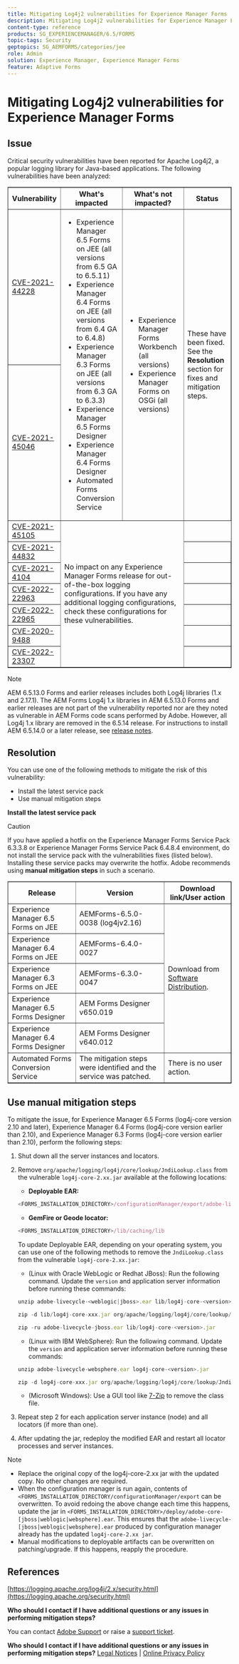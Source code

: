 ```yaml
---
title: Mitigating Log4j2 vulnerabilities for Experience Manager Forms
description: Mitigating Log4j2 vulnerabilities for Experience Manager Forms
content-type: reference
products: SG_EXPERIENCEMANAGER/6.5/FORMS
topic-tags: Security
geptopics: SG_AEMFORMS/categories/jee
role: Admin
solution: Experience Manager, Experience Manager Forms
feature: Adaptive Forms
---
```

# Mitigating Log4j2 vulnerabilities for Experience Manager Forms

## Issue

Critical security vulnerabilities have been reported for Apache Log4j2, a popular logging library for Java-based applications. The following vulnerabilities have been analyzed:

<table border="1">
  <tr>
    <th>Vulnerability</th>
    <th>What's impacted</th>
    <th>What's not impacted?</th>
    <th>Status</th>
  </tr>
  <tr>
    <td><a href="https://cve.mitre.org/cgi-bin/cvename.cgi?name=2021-44228">CVE-2021-44228</a></td>
    <td rowspan="2">
      <ul>
        <li>Experience Manager 6.5 Forms on JEE (all versions from 6.5 GA to 6.5.11)</li>
        <li>Experience Manager 6.4 Forms on JEE (all versions from 6.4 GA to 6.4.8)</li>
        <li>Experience Manager 6.3 Forms on JEE (all versions from 6.3 GA to 6.3.3)</li>
        <li>Experience Manager 6.5 Forms Designer</li>
        <li>Experience Manager 6.4 Forms Designer</li>
        <li>Automated Forms Conversion Service</li>
      </ul>
    </td>
    <td rowspan="2">
      <ul>
        <li>Experience Manager Forms Workbench (all versions)</li>
        <li>Experience Manager Forms on OSGi (all versions)</li>
      </ul>
    </td>
    <td rowspan="2">
      These have been fixed. See the <strong>Resolution</strong> section for fixes and mitigation steps.
    </td>
  </tr>
  <tr>
    <td><a href="https://cve.mitre.org/cgi-bin/cvename.cgi?name=2021-45046">CVE-2021-45046</a></td>
  </tr>
  <tr>
    <td><a href="https://cve.mitre.org/cgi-bin/cvename.cgi?name=CVE-2021-45105">CVE-2021-45105</a></td>
    <td rowspan="9" colspan="2">
      No impact on any Experience Manager Forms release for out-of-the-box logging configurations. If you have any additional logging configurations, check these configurations for these vulnerabilities.
    </td>
  </tr>
  <tr><td><a href="https://cve.mitre.org/cgi-bin/cvename.cgi?name=2021-44832">CVE-2021-44832</a></td><td></td></tr>
  <tr><td><a href="https://cve.mitre.org/cgi-bin/cvename.cgi?name=2021-4104">CVE-2021-4104</a></td><td></td></tr>
  <tr><td><a href="https://cve.mitre.org/cgi-bin/cvename.cgi?name=CVE-2022-22963">CVE-2022-22963</a></td><td></td></tr>
  <tr><td><a href="https://cve.mitre.org/cgi-bin/cvename.cgi?name=CVE-2022-22965">CVE-2022-22965</a></td><td></td></tr>
  <tr><td><a href="https://cve.mitre.org/cgi-bin/cvename.cgi?name=CVE-2020-9488">CVE-2020-9488</a></td><td></td></tr>
  <tr><td><a href="https://cve.mitre.org/cgi-bin/cvename.cgi?name=CVE-2022-23302">CVE-2022-23307</a></td><td></td></tr>
</table>

>[!NOTE]
> 
> AEM 6.5.13.0 Forms and earlier releases includes both Log4j libraries (1.x and 2.17.1). The AEM Forms Log4j 1.x libraries in AEM 6.5.13.0 Forms and earlier releases are not part of the vulnerability reported nor are they noted as vulnerable in AEM Forms code scans performed by Adobe. However, all Log4j 1.x library are removed in the 6.5.14 release. For instructions to install AEM 6.5.14.0 or a later release, see [release notes](https://experienceleague.adobe.com/en/docs/experience-manager-65/content/release-notes/release-notes).

## Resolution

You can use one of the following methods to mitigate the risk of this vulnerability:

* Install the latest service pack
* Use manual mitigation steps 

**Install the latest service pack**

>[!CAUTION]
> 
> If you have applied a hotfix on the Experience Manager Forms Service Pack 6.3.3.8 or Experience Manager Forms Service Pack 6.4.8.4 environment, do not install the service pack with the vulnerabilities fixes (listed below). Installing these service packs may overwrite the hotfix. Adobe recommends using **manual mitigation steps** in such a scenario.

<table border="1" cellpadding="8" cellspacing="0">
  <thead>
    <tr>
      <th>Release</th>
      <th>Version</th>
      <th>Download link/User action</th>
    </tr>
  </thead>
  <tbody>
    <tr>
      <td>Experience Manager 6.5 Forms on JEE</td>
      <td>AEMForms-6.5.0-0038 (log4jv2.16)</td>
      <td rowspan="5">Download from <a href="https://auth.services.adobe.com/en_US/index.html?callback=https%3A%2F%2Fims-na1.adobelogin.com%2Fims%2Fadobeid%2Fexc_app%2FAdobeID%2Ftoken%3Fredirect_uri%3Dhttps%253A%252F%252Fexperience.adobe.com%252F%2523old_hash%253Dold_hash%253D%252523%25252Fdownloads%2526from_ims%253Dtrue%253Fclient_id%253Dexc_app%2526api%253Dauthorize%2526scope%253Dab.manage%252Caccount_cluster.read%252Cadditional_info%252Cadditional_info.job_function%252Cadditional_info.projectedProductContext%252Cadditional_info.roles%252CAdobeID%252Cadobeio.appregistry.read%252Cadobeio_api%252Caudiencemanager_api%252Ccreative_cloud%252Cmps%252Copenid%252Corg.read%252Cpps.read%252Cread_organizations%252Cread_pc%252Cread_pc.acp%252Cread_pc.dma_tartan%252Csession%26state%3D%257B%2522jslibver%2522%253A%2522v2-v0.31.0-2-g1e8a8a8%2522%252C%2522nonce%2522%253A%25223811059492261787%2522%257D%26code_challenge_method%3Dplain%26use_ms_for_expiry%3Dtrue&client_id=exc_app&scope=ab.manage%2Caccount_cluster.read%2Cadditional_info%2Cadditional_info.job_function%2Cadditional_info.projectedProductContext%2Cadditional_info.roles%2CAdobeID%2Cadobeio.appregistry.read%2Cadobeio_api%2Caudiencemanager_api%2Ccreative_cloud%2Cmps%2Copenid%2Corg.read%2Cpps.read%2Cread_organizations%2Cread_pc%2Cread_pc.acp%2Cread_pc.dma_tartan%2Csession&state=%7B%22jslibver%22%3A%22v2-v0.31.0-2-g1e8a8a8%22%2C%22nonce%22%3A%223811059492261787%22%7D&relay=2cf36844-ac87-4b40-a6fe-9a06cd0a01b8&locale=en_US&flow_type=token&dctx_id=v%3A2%2Cs%2Cf%2Cb8e64530-b013-11ee-a6c1-e721bdec0171&idp_flow_type=login&response_type=token&profile_filter=%7B%22findFirst%22%3Atrue%2C+%22fallbackToAA%22%3Atrue%2C+%22preferForwardProfile%22%3Atrue%2C+%22searchEntireCluster%22%3Afalse%7D%3B+hasPC%28%22dma_tartan%22%29&code_challenge_method=plain&redirect_uri=https%3A%2F%2Fexperience.adobe.com%2F%23old_hash%3Dold_hash%3D%2523%252Fdownloads%26from_ims%3Dtrue%3Fclient_id%3Dexc_app%26api%3Dauthorize%26scope%3Dab.manage%2Caccount_cluster.read%2Cadditional_info%2Cadditional_info.job_function%2Cadditional_info.projectedProductContext%2Cadditional_info.roles%2CAdobeID%2Cadobeio.appregistry.read%2Cadobeio_api%2Caudiencemanager_api%2Ccreative_cloud%2Cmps%2Copenid%2Corg.read%2Cpps.read%2Cread_organizations%2Cread_pc%2Cread_pc.acp%2Cread_pc.dma_tartan%2Csession&use_ms_for_expiry=true#/">Software Distribution</a>.</td>
    </tr>
    <tr>
      <td>Experience Manager 6.4 Forms on JEE</td>
      <td>AEMForms-6.4.0-0027</td>
    </tr>
    <tr>
      <td>Experience Manager 6.3 Forms on JEE</td>
      <td>AEMForms-6.3.0-0047</td>
    </tr>
    <tr>
      <td>Experience Manager 6.5 Forms Designer</td>
      <td>AEM Forms Designer v650.019</td>
    </tr>
    <tr>
      <td>Experience Manager 6.4 Forms Designer</td>
      <td>AEM Forms Designer v640.012</td>
    </tr>
    <tr>
      <td>Automated Forms Conversion Service</td>
      <td>The mitigation steps were identified and the service was patched.</td>
      <td>There is no user action.</td>
    </tr>
  </tbody>
</table>

## Use manual mitigation steps

To mitigate the issue, for Experience Manager 6.5 Forms (log4j-core version 2.10 and later), Experience Manager 6.4 Forms (log4j-core version earlier than 2.10), and Experience Manager 6.3 Forms (log4j-core version earlier than 2.10), perform the following steps: 

1. Shut down all the server instances and locators.

1. Remove `org/apache/logging/log4j/core/lookup/JndiLookup.class` from the vulnerable `log4j-core-2.xx.jar` available at the following locations:

    * **Deployable EAR:** 

    ```javascript
    <FORMS_INSTALLATION_DIRECTORY>/configurationManager/export/adobe-livecycle-[jboss|weblogic|websphere].ear
    ```
    
    * **GemFire or Geode locator:** 

    ```javascript
    <FORMS_INSTALLATION_DIRECTORY>/lib/caching/lib
    ```

    To update Deployable EAR, depending on your operating system, you can use one of the following methods to remove the `JndiLookup.class` from the vulnerable `log4j-core-2.xx.jar`:

    * (Linux with Oracle WebLogic or Redhat JBoss): Run the following command. Update the `version` and application server information before running these commands:

    ```javascript
    unzip adobe-livecycle-<weblogic|jboss>.ear lib/log4j-core-<version>.jar
    ```

    ```javascript
    zip -d lib/log4j-core-xxx.jar org/apache/logging/log4j/core/lookup/JndiLookup.  class
    ```
  
    ```javascript
    zip -ru adobe-livecycle-jboss.ear lib/log4j-core-<version>.jar
    ```

    * (Linux with IBM WebSphere): Run the following command. Update the `version` and application server information before running these commands:

    ```javascript
    unzip adobe-livecycle-websphere.ear log4j-core-<version>.jar
    ```
 
    ```javascript
    zip -d log4j-core-xxx.jar org/apache/logging/log4j/core/lookup/JndiLookup.class
    ```
    
    * (Microsoft Windows): Use a GUI tool like [7-Zip](https://www.7-zip.org/) to remove the class file.  
1. Repeat step 2 for each application server instance (node) and all locators (if more than one). 

1. After updating the jar, redeploy the modified EAR and restart all locator processes and server instances.

>[!NOTE]
> 
> * Replace the original copy of the log4j-core-2.xx jar with the updated copy. No other changes are required.
> * When the configuration manager is run again, contents of `<FORMS_INSTALLATION_DIRECTORY/configurationManager/export` can be overwritten.   To avoid redoing the above change each time this happens, update the jar in `<FORMS_INSTALLATION_DIRECTORY>/deploy/adobe-core-[jboss|weblogic|websphere].ear`. This ensures that the `adobe-livecycle-[jboss|weblogic|websphere].ear` produced by configuration manager already has the updated `log4j-core-2.xx jar`.
> * Manual modifications to deployable artifacts can be overwritten on patching/upgrade. If this happens, reapply the procedure. 

## References

[https://logging.apache.org/log4j/2.x/security.html](https://logging.apache.org/security.html)

**Who should I contact if I have additional questions or any issues in performing mitigation steps?**

You can contact [Adobe Support](https://experienceleague.adobe.com/?lang=en&support-solution=Experience+Manager#support) or raise a [support ticket](https://experienceleague.adobe.com/en/docs/customer-one/using/home#submit-ticket).

**Who should I contact if I have additional questions or any issues in performing mitigation steps?**
[Legal Notices](https://helpx.adobe.com/legal/legal-notices.html)    |    [Online Privacy Policy](https://www.adobe.com/privacy.html)
